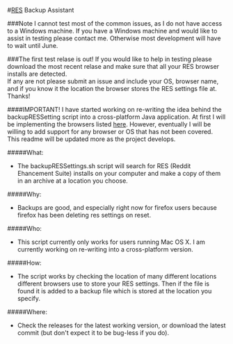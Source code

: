 #[RES](http://redditenhancementsuite.com/) Backup Assistant

###Note
I cannot test most of the common issues, as I do not have access to a Windows machine. If you have a Windows machine and would like to assist in testing
please contact me. Otherwise most development will have to wait until June.

###The first test relase is out!
If you would like to help in testing please download the most recent relase and make sure that all your RES browser installs are detected.  
If any are not please submit an issue and include your OS, browser name, and if you know it the location the browser stores the RES settings file at.  Thanks!

####IMPORTANT!
I have started working on re-writing the idea behind the backupRESSetting script into a cross-platform Java application. At first I will be implementing the 
browsers listed [here](http://www.reddit.com/r/Enhancement/wiki/backing_up_res_settings). However, eventually I will be willing to add support for any browser 
or OS that has not been covered. This readme will be updated more as the project develops.

#####What: 
*   The backupRESSettings.sh script will search for RES (Reddit Ehancement Suite) installs on your computer
    and make a copy of them in an archive at a location you choose.

#####Why: 
*   Backups are good, and especially right now for firefox users because firefox has been deleting res settings on reset.

#####Who:
*   This script currently only works for users running Mac OS X. I am currently working on re-writing into a cross-platform
version.

#####How:
*   The script works by checking the location of many different locations different browsers use to store your RES settings.  Then if
the file is found it is added to a backup file which is stored at the location you specify.

#####Where:
*   Check the releases for the latest working version, or download the latest commit (but don't expect it to be bug-less if you do).

